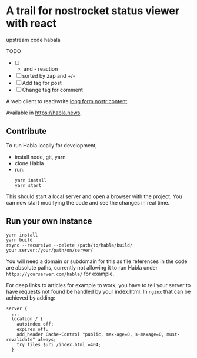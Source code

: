 # A trail for nostrocket status viewer with react 

upstream code habala

TODO
- [ ] + and - reaction
- [ ] sorted by zap and +/-
- [ ] Add tag for post
- [ ] Change tag for comment

A web client to read/write [long form nostr content](https://github.com/nostr-protocol/nips/blob/master/23.md).

Available in https://habla.news.

## Contribute

To run Habla locally for development,

* install node, git, yarn
* clone Habla
* run:
  ```
  yarn install
  yarn start
  ```

This should start a local server and open a browser with the project. You can
now start modifying the code and see the changes in real time.

## Run your own instance

```
yarn install
yarn build
rsync --recursive --delete /path/to/habla/build/ your.server:/your/path/on/server/
```

You will need a domain or subdomain for this as file references in the code
are absolute paths, currently not allowing it to run Habla under
`https://yourserver.com/habla/` for example.

For deep links to articles for example to work, you have to tell your server to
have requests not found be handled by your index.html. In `nginx` that can be
achieved by adding:

```
server {
  ...
  location / {
    autoindex off;
    expires off;
    add_header Cache-Control "public, max-age=0, s-maxage=0, must-revalidate" always;
    try_files $uri /index.html =404;
  }
```

